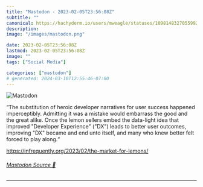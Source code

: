 ```yaml
---
title: "Mastodon - 2023-02-05T23:56:08Z"
subtitle: ""
canonical: https://hachyderm.io/users/mweagle/statuses/109814832705599251
description:
image: "/images/mastodon.png"

date: 2023-02-05T23:56:08Z
lastmod: 2023-02-05T23:56:08Z
image: ""
tags: ["Social Media"]

categories: ["mastodon"]
# generated: 2024-03-10T12:55:46-07:00
---
```

![Mastodon](/images/mastodon.png)

<p>“The substitution of heroic developer narratives for user success happened imperceptibly. Admitting it was a mistake would embarrass the good and the great alike. Once the lemon sellers embed the data-light idea that improved &quot;Developer Experience&quot; (&quot;DX&quot;) leads to better user outcomes, improving &quot;DX&quot; became and end unto itself, and many who knew better felt forced to play along.“</p><p><a href="https://infrequently.org/2023/02/the-market-for-lemons/" target="_blank" rel="nofollow noopener noreferrer" translate="no"><span class="invisible">https://</span><span class="ellipsis">infrequently.org/2023/02/the-m</span><span class="invisible">arket-for-lemons/</span></a></p>


###### [Mastodon Source 🐘](https://hachyderm.io/@mweagle/109814832705599251)

___
